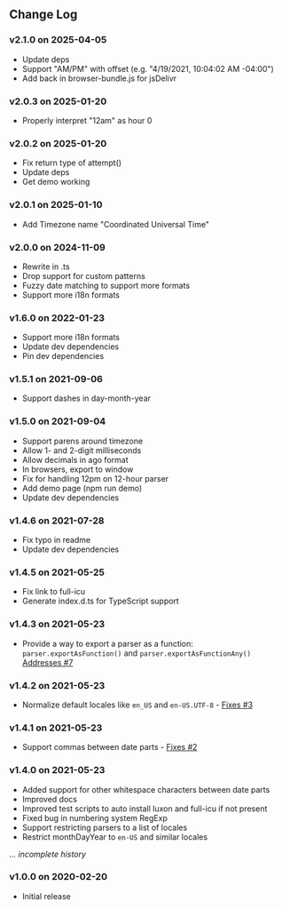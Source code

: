 ## Change Log

### v2.1.0 on 2025-04-05

- Update deps
- Support "AM/PM" with offset (e.g. "4/19/2021, 10:04:02 AM -04:00")
- Add back in browser-bundle.js for jsDelivr

### v2.0.3 on 2025-01-20

- Properly interpret "12am" as hour 0

### v2.0.2 on 2025-01-20

- Fix return type of attempt()
- Update deps
- Get demo working

### v2.0.1 on 2025-01-10

- Add Timezone name "Coordinated Universal Time"

### v2.0.0 on 2024-11-09

- Rewrite in .ts
- Drop support for custom patterns
- Fuzzy date matching to support more formats
- Support more i18n formats

### v1.6.0 on 2022-01-23

- Support more i18n formats
- Update dev dependencies
- Pin dev dependencies

### v1.5.1 on 2021-09-06

- Support dashes in day-month-year

### v1.5.0 on 2021-09-04

- Support parens around timezone
- Allow 1- and 2-digit milliseconds
- Allow decimals in ago format
- In browsers, export to window
- Fix for handling 12pm on 12-hour parser
- Add demo page (npm run demo)
- Update dev dependencies

### v1.4.6 on 2021-07-28

- Fix typo in readme
- Update dev dependencies

### v1.4.5 on 2021-05-25

- Fix link to full-icu
- Generate index.d.ts for TypeScript support

### v1.4.3 on 2021-05-23

- Provide a way to export a parser as a function: `parser.exportAsFunction()`
  and `parser.exportAsFunctionAny()`
  [Addresses #7](https://github.com/kensnyder/any-date-parser/issues/7)

### v1.4.2 on 2021-05-23

- Normalize default locales like `en_US` and `en-US.UTF-8` -
  [Fixes #3](https://github.com/kensnyder/any-date-parser/issues/3)

### v1.4.1 on 2021-05-23

- Support commas between date parts -
  [Fixes #2](https://github.com/kensnyder/any-date-parser/issues/2)

### v1.4.0 on 2021-05-23

- Added support for other whitespace characters between date parts
- Improved docs
- Improved test scripts to auto install luxon and full-icu if not present
- Fixed bug in numbering system RegExp
- Support restricting parsers to a list of locales
- Restrict monthDayYear to `en-US` and similar locales

_... incomplete history_

### v1.0.0 on 2020-02-20

- Initial release
